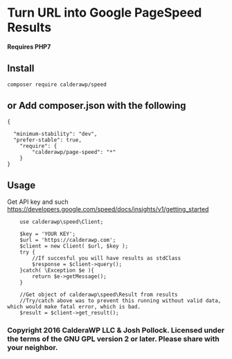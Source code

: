 # Turn URL into Google PageSpeed Results


<strong>Requires PHP7</strong>
## Install
`composer require calderawp/speed`

## or Add composer.json with the following 
```
{

  "minimum-stability": "dev",
  "prefer-stable": true,
    "require": {
        "calderawp/page-speed": "*"
    }
}
```

## Usage
Get API key and such https://developers.google.com/speed/docs/insights/v1/getting_started

```
 	use calderawp\speed\Client;
 	
 	$key = 'YOUR KEY';
 	$url = 'https://calderawp.com';
 	$client = new Client( $url, $key );
 	try {
 		//If succesful you will have results as stdClass
 		$response = $client->query();
 	}catch( \Exception $e ){
 		return $e->getMessage();
 	}
 	
 	//Get object of calderawp\speed\Result from results
 	//Try/catch above was to prevent this running without valid data, which would make fatal error, which is bad.
 	$result = $client->get_result();

```


### Copyright 2016 CalderaWP LLC & Josh Pollock. Licensed under the terms of the GNU GPL version 2 or later. Please share with your neighbor.
